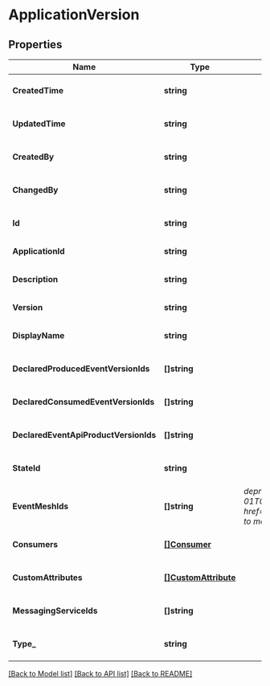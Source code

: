 # ApplicationVersion

## Properties
Name | Type | Description | Notes
------------ | ------------- | ------------- | -------------
**CreatedTime** | **string** |  | [optional] [default to null]
**UpdatedTime** | **string** |  | [optional] [default to null]
**CreatedBy** | **string** |  | [optional] [default to null]
**ChangedBy** | **string** |  | [optional] [default to null]
**Id** | **string** |  | [optional] [default to null]
**ApplicationId** | **string** |  | [default to null]
**Description** | **string** |  | [optional] [default to null]
**Version** | **string** |  | [default to null]
**DisplayName** | **string** |  | [optional] [default to null]
**DeclaredProducedEventVersionIds** | **[]string** |  | [optional] [default to null]
**DeclaredConsumedEventVersionIds** | **[]string** |  | [optional] [default to null]
**DeclaredEventApiProductVersionIds** | **[]string** |  | [optional] [default to null]
**StateId** | **string** |  | [optional] [default to null]
**EventMeshIds** | **[]string** | *deprecationDate: 2022-12-01T00:00:00.000Z&lt;br&gt;removalDate: 2023-12-01T00:00:00.000Z&lt;br&gt;reason: Application versions must now be &lt;a href&#x3D;#/Applications/updateMessagingServiceAssociationForApplicationVersions&gt;associated to messaging services&lt;/a&gt; instead of modeled event meshes.*&lt;br&gt; | [optional] [default to null]
**Consumers** | [**[]Consumer**](Consumer.md) |  | [optional] [default to null]
**CustomAttributes** | [**[]CustomAttribute**](CustomAttribute.md) |  | [optional] [default to null]
**MessagingServiceIds** | **[]string** |  | [optional] [default to null]
**Type_** | **string** |  | [optional] [default to null]

[[Back to Model list]](../README.md#documentation-for-models) [[Back to API list]](../README.md#documentation-for-api-endpoints) [[Back to README]](../README.md)

